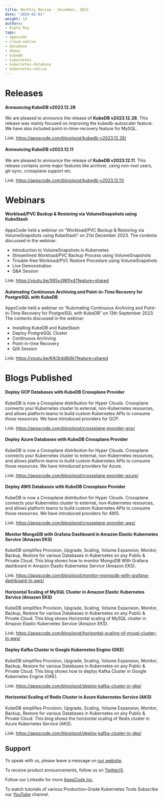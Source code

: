 ```yaml
---
title: Monthly Review - December, 2023
date: "2024-01-01"
weight: 14
authors:
- Dipta Roy
tags:
- appscode
- cloud-native
- database
- dbaas
- kubedb
- kubernetes
- kubernetes-database
- kubernetes-native
---
```


# Releases


#### Announcing KubeDB v2023.12.28

We are pleased to announce the release of **KubeDB v2023.12.28**. This release was mainly focused on improving the kubedb-autoscaler feature. We have also included point-in-time-recovery feature for MySQL.

Link: https://appscode.com/blog/post/kubedb-v2023.12.28/


#### Announcing KubeDB v2023.12.11

We are pleased to announce the release of **KubeDB v2023.12.11**. This release contains some major features like archiver, using non-root users, git-sync, crossplane support etc. 

Link: https://appscode.com/blog/post/kubedb-v2023.12.11/




# Webinars


#### Workload/PVC Backup & Restoring via VolumeSnapshots using KubeStash

AppsCode held a webinar on “Workload/PVC Backup & Restoring via VolumeSnapshots using KubeStash” on 21st December 2023. The contents discussed in the webinar:

- Introduction to VolumeSnapshots in Kubernetes
- Streamlined Workload/PVC Backup Process using VolumeSnapshots
- Trouble-free Workload/PVC Restore Procedure using VolumeSnapshots
- Live Demonstration
- Q&A Session

Link: https://youtu.be/X65yJ9Kfjx4?feature=shared


#### Automating Continuous Archiving and Point-in-Time Recovery for PostgreSQL with KubeDB

AppsCode held a webinar on “Automating Continuous Archiving and Point-in-Time Recovery for PostgreSQL with KubeDB” on 13th September 2023. The contents discussed in the webinar:

- Installing KubeDB and KubeStash
- Deploy PostgreSQL Cluster
- Continuous Archiving
- Point-in-time Recovery
- Q/A Session

Link: https://youtu.be/KAl3rdd8i6k?feature=shared




# Blogs Published


#### Deploy GCP Databases with KubeDB Crossplane Provider

KubeDB is now a Crossplane distribution for Hyper Clouds. Crossplane connects your Kubernetes cluster to external, non-Kubernetes resources, and allows platform teams to build custom Kubernetes APIs to consume those resources. We have introduced providers for GCP.

Link: https://appscode.com/blog/post/crossplane-provider-gcp/


#### Deploy Azure Databases with KubeDB Crossplane Provider

KubeDB is now a Crossplane distribution for Hyper Clouds. Crossplane connects your Kubernetes cluster to external, non-Kubernetes resources, and allows platform teams to build custom Kubernetes APIs to consume those resources. We have introduced providers for Azure.

Link: https://appscode.com/blog/post/crossplane-provider-azure/


#### Deploy AWS Databases with KubeDB Crossplane Provider

KubeDB is now a Crossplane distribution for Hyper Clouds. Crossplane connects your Kubernetes cluster to external, non-Kubernetes resources, and allows platform teams to build custom Kubernetes APIs to consume those resources. We have introduced providers for AWS.

Link: https://appscode.com/blog/post/crossplane-provider-aws/


#### Monitor MongoDB with Grafana Dashboard in Amazon Elastic Kubernetes Service (Amazon EKS)

KubeDB simplifies Provision, Upgrade, Scaling, Volume Expansion, Monitor, Backup, Restore for various Databases in Kubernetes on any Public & Private Cloud. This blog shows how to monitor MongoDB With Grafana dashboard in Amazon Elastic Kubernetes Service (Amazon EKS).

Link: https://appscode.com/blog/post/monitor-mongodb-with-grafana-dashboard-in-aws/


#### Horizontal Scaling of MySQL Cluster in Amazon Elastic Kubernetes Service (Amazon EKS)

KubeDB simplifies Provision, Upgrade, Scaling, Volume Expansion, Monitor, Backup, Restore for various Databases in Kubernetes on any Public & Private Cloud. This blog shows Horizontal scaling of MySQL cluster in Amazon Elastic Kubernetes Service (Amazon EKS).

Link: https://appscode.com/blog/post/horizontal-scaling-of-mysql-cluster-in-aws/


#### Deploy Kafka Cluster in Google Kubernetes Engine (GKE)

KubeDB simplifies Provision, Upgrade, Scaling, Volume Expansion, Monitor, Backup, Restore for various Databases in Kubernetes on any Public & Private Cloud. This blog shows how to deploy Kafka Cluster in Google Kubernetes Engine (GKE).

Link: https://appscode.com/blog/post/deploy-kafka-cluster-in-gke/


#### Horizontal Scaling of Redis Cluster in Azure Kubernetes Service (AKS)

KubeDB simplifies Provision, Upgrade, Scaling, Volume Expansion, Monitor, Backup, Restore for various Databases in Kubernetes on any Public & Private Cloud. This blog shows the horizontal scaling of Redis cluster in Azure Kubernetes Service (AKS).

Link: https://appscode.com/blog/post/deploy-kafka-cluster-in-gke/



## Support

To speak with us, please leave a message on [our website](https://appscode.com/contact/).

To receive product announcements, follow us on [Twitter/X](https://twitter.com/AppsCodeHQ/).

Follow our Linkedin for more [AppsCode Inc](https://www.linkedin.com/company/appscode/).

To watch tutorials of various Production-Grade Kubernetes Tools Subscribe our [YouTube](https://www.youtube.com/c/AppsCodeInc/) channel.
